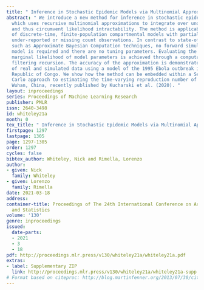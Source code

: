 ```yaml
---
title: " Inference in Stochastic Epidemic Models via Multinomial Approximations "
abstract: " We introduce a new method for inference in stochastic epidemic models
  which uses recursive multinomial approximations to integrate over unobserved variables
  and thus circumvent likelihood intractability. The method is applicable to a class
  of discrete-time, finite-population compartmental models with partial, randomly
  under-reported or missing count observations. In contrast to state-of-the-art alternatives
  such as Approximate Bayesian Computation techniques, no forward simulation of the
  model is required and there are no tuning parameters. Evaluating the approximate
  marginal likelihood of model parameters is achieved through a computationally simple
  filtering recursion. The accuracy of the approximation is demonstrated through analysis
  of real and simulated data using a model of the 1995 Ebola outbreak in the Democratic
  Republic of Congo. We show how the method can be embedded within a Sequential Monte
  Carlo approach to estimating the time-varying reproduction number of COVID-19 in
  Wuhan, China, recently published by Kucharski et al. (2020). "
layout: inproceedings
series: Proceedings of Machine Learning Research
publisher: PMLR
issn: 2640-3498
id: whiteley21a
month: 0
tex_title: " Inference in Stochastic Epidemic Models via Multinomial Approximations "
firstpage: 1297
lastpage: 1305
page: 1297-1305
order: 1297
cycles: false
bibtex_author: Whiteley, Nick and Rimella, Lorenzo
author:
- given: Nick
  family: Whiteley
- given: Lorenzo
  family: Rimella
date: 2021-03-18
address:
container-title: Proceedings of The 24th International Conference on Artificial Intelligence
  and Statistics
volume: '130'
genre: inproceedings
issued:
  date-parts:
  - 2021
  - 3
  - 18
pdf: http://proceedings.mlr.press/v130/whiteley21a/whiteley21a.pdf
extras:
- label: Supplementary ZIP
  link: http://proceedings.mlr.press/v130/whiteley21a/whiteley21a-supp.zip
# Format based on citeproc: http://blog.martinfenner.org/2013/07/30/citeproc-yaml-for-bibliographies/
---
```

